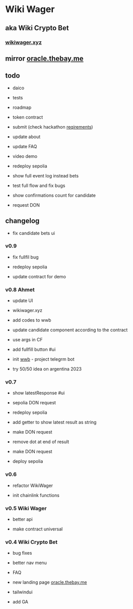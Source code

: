 # Wiki Wager

## aka Wiki Crypto Bet

### [wikiwager.xyz](https://wikiwager.xyz)

## mirror [oracle.thebay.me](https://oracle.thebay.me)

## todo

- daico

- tests

- roadmap

- token contract

- submit (check hackathon [reqirements](https://github.com/SxT-Community/chainlink-hackathon))

- update about

- update FAQ

- video demo

- redeploy sepolia

- show full event log instead bets

- test full flow and fix bugs

- show confirmations count for candidate

- request DON

## changelog

- fix candidate bets ui

### v0.9

- fix fullfil bug

- redeploy sepolia

- update contract for demo

### v0.8 Ahmet

- update UI

- wikiwager.xyz

- add codes to wwb

- update candidate component according to the contract

- use args in CF

- add fullfill button #ui

- init [wwb](https://t.me/wikiwagerbot) - project telegrm bot

- try 50/50 idea on argentina 2023

### v0.7

- show latestResponse #ui

- sepolia DON request

- redeploy sepolia

- add getter to show latest result as string

- make DON request

- remove dot at end of result

- make DON request

- deploy sepolia

### v0.6

- refactor WikiWager

- init chainlink functions

### v0.5 Wiki Wager

- better api

- make contract universal

### v0.4 Wiki Crypto Bet

- bug fixes

- better nav menu

- FAQ

- new landing page [oracle.thebay.me](https://oracle.thebay.me)

- tailwindui

- add GA
